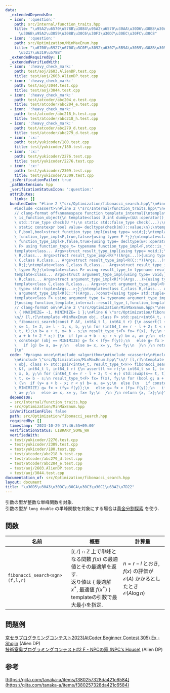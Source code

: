 ```yaml
---
data:
  _extendedDependsOn:
  - icon: ':question:'
    path: src/Internal/function_traits.hpp
    title: "\u95A2\u6570\u578B\u3084\u95A2\u6570\u30AA\u30D6\u30B8\u30A7\u30AF\u30C8\
      \u306B\u95A2\u3059\u308B\u30C6\u30F3\u30D7\u30EC\u30FC\u30C8"
  - icon: ':question:'
    path: src/Optimization/MinMaxEnum.hpp
    title: "\u6700\u5927\u6700\u5C0F\u3092\u6307\u5B9A\u3059\u308B\u305F\u3081\u306E\
      \u5217\u6319\u578B"
  _extendedRequiredBy: []
  _extendedVerifiedWith:
  - icon: ':heavy_check_mark:'
    path: test/aoj/2603.AlienDP.test.cpp
    title: test/aoj/2603.AlienDP.test.cpp
  - icon: ':heavy_check_mark:'
    path: test/aoj/3044.test.cpp
    title: test/aoj/3044.test.cpp
  - icon: ':heavy_check_mark:'
    path: test/atcoder/abc204_e.test.cpp
    title: test/atcoder/abc204_e.test.cpp
  - icon: ':heavy_check_mark:'
    path: test/atcoder/abc218_h.test.cpp
    title: test/atcoder/abc218_h.test.cpp
  - icon: ':heavy_check_mark:'
    path: test/atcoder/abc279_d.test.cpp
    title: test/atcoder/abc279_d.test.cpp
  - icon: ':x:'
    path: test/yukicoder/180.test.cpp
    title: test/yukicoder/180.test.cpp
  - icon: ':x:'
    path: test/yukicoder/2276.test.cpp
    title: test/yukicoder/2276.test.cpp
  - icon: ':x:'
    path: test/yukicoder/2309.test.cpp
    title: test/yukicoder/2309.test.cpp
  _isVerificationFailed: true
  _pathExtension: hpp
  _verificationStatusIcon: ':question:'
  attributes:
    links: []
  bundledCode: "#line 2 \"src/Optimization/fibonacci_search.hpp\"\n#include <algorithm>\n\
    #include <cassert>\n#line 2 \"src/Internal/function_traits.hpp\"\n#include <type_traits>\n\
    // clang-format off\nnamespace function_template_internal{\ntemplate<class C>struct\
    \ is_function_object{\n template<class U,int dummy=(&U::operator(),0)> static\
    \ std::true_type check(U *);\n static std::false_type check(...);\n static C *m;\n\
    \ static constexpr bool value= decltype(check(m))::value;\n};\ntemplate<class\
    \ F,bool,bool>struct function_type_impl{using type= void;};\ntemplate<class F>struct\
    \ function_type_impl<F,true,false>{using type= F *;};\ntemplate<class F>struct\
    \ function_type_impl<F,false,true>{using type= decltype(&F::operator());};\ntemplate<class\
    \ F> using function_type_t= typename function_type_impl<F,std::is_function_v<F>,is_function_object<F>::value>::type;\n\
    template<class... Args>struct result_type_impl{using type= void;};\ntemplate<class\
    \ R,class... Args>struct result_type_impl<R(*)(Args...)>{using type= R;};\ntemplate<class\
    \ C,class R,class... Args>struct result_type_impl<R(C::*)(Args...)>{using type=\
    \ R;};\ntemplate<class C,class R,class... Args>struct result_type_impl<R(C::*)(Args...)const>{using\
    \ type= R;};\ntemplate<class F> using result_type_t= typename result_type_impl<function_type_t<F>>::type;\n\
    template<class... Args>struct argument_type_impl{using type= void;};\ntemplate<class\
    \ R,class... Args>struct argument_type_impl<R(*)(Args...)>{using type= std::tuple<Args...>;};\n\
    template<class C,class R,class... Args>struct argument_type_impl<R(C::*)(Args...)>{using\
    \ type= std::tuple<Args...>;};\ntemplate<class C,class R,class... Args>struct\
    \ argument_type_impl<R(C::*)(Args...)const>{using type= std::tuple<Args...>;};\n\
    template<class F> using argument_type_t= typename argument_type_impl<function_type_t<F>>::type;\n\
    }\nusing function_template_internal::result_type_t,function_template_internal::argument_type_t;\n\
    // clang-format on\n#line 2 \"src/Optimization/MinMaxEnum.hpp\"\nenum MinMaxEnum\
    \ { MAXIMIZE= -1, MINIMIZE= 1 };\n#line 6 \"src/Optimization/fibonacci_search.hpp\"\
    \n// [l,r]\ntemplate <MinMaxEnum obj, class F> std::pair<int64_t, result_type_t<F>>\
    \ fibonacci_search(const F &f, int64_t l, int64_t r) {\n assert(l <= r);\n int64_t\
    \ s= 1, t= 2, a= l - 1, x, b, y;\n for (int64_t e= r - l + 2; t < e;) std::swap(s+=\
    \ t, t);\n b= a + t, x= b - s;\n result_type_t<F> fx= f(x), fy;\n for (bool g;\
    \ a + b != 2 * x;) {\n  if (y= a + b - x; r < y) b= a, a= y;\n  else {\n   if\
    \ constexpr (obj == MINIMIZE) g= fx < (fy= f(y));\n   else g= fx > (fy= f(y));\n\
    \   if (g) b= a, a= y;\n   else a= x, x= y, fx= fy;\n  }\n }\n return {x, fx};\n\
    }\n"
  code: "#pragma once\n#include <algorithm>\n#include <cassert>\n#include \"src/Internal/function_traits.hpp\"\
    \n#include \"src/Optimization/MinMaxEnum.hpp\"\n// [l,r]\ntemplate <MinMaxEnum\
    \ obj, class F> std::pair<int64_t, result_type_t<F>> fibonacci_search(const F\
    \ &f, int64_t l, int64_t r) {\n assert(l <= r);\n int64_t s= 1, t= 2, a= l - 1,\
    \ x, b, y;\n for (int64_t e= r - l + 2; t < e;) std::swap(s+= t, t);\n b= a +\
    \ t, x= b - s;\n result_type_t<F> fx= f(x), fy;\n for (bool g; a + b != 2 * x;)\
    \ {\n  if (y= a + b - x; r < y) b= a, a= y;\n  else {\n   if constexpr (obj ==\
    \ MINIMIZE) g= fx < (fy= f(y));\n   else g= fx > (fy= f(y));\n   if (g) b= a,\
    \ a= y;\n   else a= x, x= y, fx= fy;\n  }\n }\n return {x, fx};\n}"
  dependsOn:
  - src/Internal/function_traits.hpp
  - src/Optimization/MinMaxEnum.hpp
  isVerificationFile: false
  path: src/Optimization/fibonacci_search.hpp
  requiredBy: []
  timestamp: '2023-10-29 17:46:55+09:00'
  verificationStatus: LIBRARY_SOME_WA
  verifiedWith:
  - test/yukicoder/2276.test.cpp
  - test/yukicoder/2309.test.cpp
  - test/yukicoder/180.test.cpp
  - test/atcoder/abc218_h.test.cpp
  - test/atcoder/abc279_d.test.cpp
  - test/atcoder/abc204_e.test.cpp
  - test/aoj/2603.AlienDP.test.cpp
  - test/aoj/3044.test.cpp
documentation_of: src/Optimization/fibonacci_search.hpp
layout: document
title: "\u30D5\u30A3\u30DC\u30CA\u30C3\u30C1\u63A2\u7D22"
---
```


引数の型が整数な単峰関数を対象. \
引数の型が `long double` の単峰関数を対象にする場合は[黄金分割探索](golden_search.md) を使う.

## 関数

| 名前         | 概要                                                 | 計算量                         |
| ------------ | ---------------------------------------------------- | ------------------------------ |
| `fibonacci_search<sgn>(f,l,r)`   | $\lbrack l, r\rbrack \cap\mathbb{Z}$ 上で単峰となる関数 $f(x)$ の最適値とその最適解を返す. <br> 返り値は { 最適解 $x^\ast$, 最適値 $f(x^\ast)$ } <br> templateの引数で最大最小を指定.           | $n=r-l$ とおき, $f(x)$ の評価が$\mathcal{O}(A)$ かかるとしたとき<br>                  $\mathcal{O}(A\log n)$    |


## 問題例
[京セラプログラミングコンテスト2023(AtCoder Beginner Contest 305) Ex - Shojin](https://atcoder.jp/contests/abc305/tasks/abc305_h) (Alien DP)\
[技術室奥プログラミングコンテスト#2 F - NPCの家 (NPC's House)](https://atcoder.jp/contests/tkppc2/tasks/tkppc2016_f) (Alien DP)

## 参考
[https://qiita.com/tanaka-a/items/f380257328da421c6584](https://qiita.com/tanaka-a/items/f380257328da421c6584) 